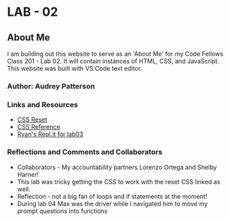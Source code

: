 # LAB - 02

## About Me

I am building out this website to serve as an 'About Me' for my Code Fellows Class 201 - Lab 02. It will contain instances of HTML, CSS, and JavaScript. This website was built with VS Code text editor.

### Author: Audrey Patterson

### Links and Resources

* [CSS Reset](https://meyerweb.com/eric/tools/css/reset)
* [CSS Reference](https://www.w3schools.com/cssref/default.asp)
* [Ryan's Repl.it for lab03](https://repl.it/@rkgallaway/201n21-review-02-if-statements#index.js)

### Reflections and Comments and Collaborators

* Collaborators - My accountability partners Lorenzo Ortega and Shelby Harner!
* This lab was tricky getting the CSS to work with the reset CSS linked as well.
* Reflection - not a big fan of loops and if statements at the moment!
* During lab 04 Max was the driver while I navigated him to move my prompt questions into functions
